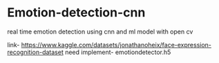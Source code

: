 # Emotion-detection-cnn
real time emotion detection using cnn and ml model with open cv

link-
https://www.kaggle.com/datasets/jonathanoheix/face-expression-recognition-dataset
need implement-
emotiondetector.h5
